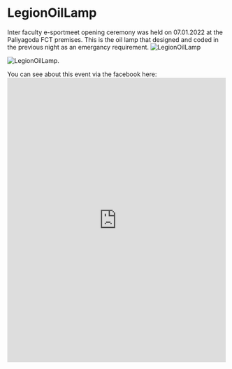 # LegionOilLamp
Inter faculty e-sportmeet opening ceremony was held on 07.01.2022 at the Paliyagoda FCT premises. This is the oil lamp that designed and coded in the previous night as an emergancy requirement.
![LegionOilLamp](https://github.com/DilukChamika/LegionOilLamp/assets/103917677/0cd61cc9-cca9-4b0b-becd-bccca8cb94b9)

![LegionOilLamp](https://scontent.fcmb5-1.fna.fbcdn.net/v/t39.30808-6/324848771_1425329534668525_7952110116898182505_n.jpg?_nc_cat=100&ccb=1-7&_nc_sid=0debeb&_nc_eui2=AeEOXJViNGUcygBzMxIiU0thZhoczD_OiFhmGhzMP86IWIf9qvSorrdLwFAo88iN3T-w0icYWAXeHBczrWKL7j4s&_nc_ohc=7tSoYBCU1wIAX-MqxEn&_nc_ht=scontent.fcmb5-1.fna&oh=00_AfAbWSnvz1auxwqGxagnzcH1oudgXHEdPULxkuExYbWUsw&oe=64C86FB8).

You can see about this event via the facebook here: <iframe src="https://www.facebook.com/plugins/post.php?href=https%3A%2F%2Fwww.facebook.com%2Flegionuok%2Fposts%2Fpfbid02xAB4zfX2PJZLR8GMWr6G5H2pZPaVTtc2BZsi62eQXUVRcotM4ikquWzeC4um57LRl&show_text=true&width=500" width="500" height="651" style="border:none;overflow:hidden" scrolling="no" frameborder="0" allowfullscreen="true" allow="autoplay; clipboard-write; encrypted-media; picture-in-picture; web-share"></iframe>
